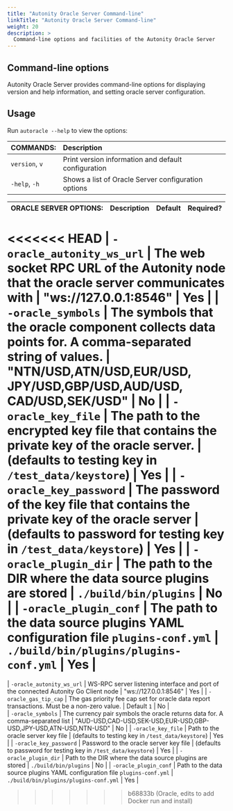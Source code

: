 ```yaml
---
title: "Autonity Oracle Server Command-line"
linkTitle: "Autonity Oracle Server Command-line"
weight: 20
description: >
  Command-line options and facilities of the Autonity Oracle Server
---
```

<!--
## Command-line facilities

Command-line tools for interacting with an Autonity Oracle Server are provided by:

- Autonity Utility Tool `aut`. A Python command-line RPC client for Autonity. The tool provides access to Autonity Oracle Contract interface functions.

For `aut` installation, usage, and command-line options see Reference [Setup the Autonity Utility Tool (aut)](/account-holders/setup-aut/).

For calling Oracle Contract functions using `aut` see Reference [Autonity Interfaces, Oracle Contract interface](/reference/api/oracle/).
-->
## Command-line options

Autonity Oracle Server provides command-line options for displaying version and help information, and setting oracle server configuration.

## Usage

Run `autoracle --help` to view the options:

| COMMANDS: | Description |
|:--|:--|
| `version`, `v` | Print version information and default configuration |
| `-help`, `-h`  | Shows a list of Oracle Server configuration options |


| ORACLE SERVER OPTIONS: | Description | Default | Required? |
|:--|:--|:--|:--|
<<<<<<< HEAD
| `-oracle_autonity_ws_url` | The web socket RPC URL of the Autonity node that the oracle server communicates with | "ws://127.0.0.1:8546" | Yes |
| `-oracle_symbols` | The symbols that the oracle component collects data points for. A comma-separated string of values. | "NTN/USD,ATN/USD,EUR/USD, JPY/USD,GBP/USD,AUD/USD, CAD/USD,SEK/USD" | No |
| `-oracle_key_file` | The path to the encrypted key file that contains the private key of the oracle server. | (defaults to testing key in `/test_data/keystore`) | Yes |
| `-oracle_key_password` | The password of the key file that contains the private key of the oracle server | (defaults to password for testing key in `/test_data/keystore`) | Yes |
| `-oracle_plugin_dir` | The path to the DIR where the data source plugins are stored | `./build/bin/plugins` | No |
| `-oracle_plugin_conf` | The path to the data source plugins YAML configuration file `plugins-conf.yml` | `./build/bin/plugins/plugins-conf.yml` | Yes |
=======
| `-oracle_autonity_ws_url` | WS-RPC server listening interface and port of the connected Autonity Go Client node | "ws://127.0.0.1:8546" | Yes |
| `-oracle_gas_tip_cap` | The gas priority fee cap set for oracle data report transactions. Must be a non-zero value. | Default `1` | No |                                                             
| `-oracle_symbols` | The currency pair symbols the oracle returns data for. A comma-separated list | "AUD-USD,CAD-USD,SEK-USD,EUR-USD,GBP-USD,JPY-USD,ATN-USD,NTN-USD" | No |
| `-oracle_key_file` | Path to the oracle server key file | (defaults to testing key in `/test_data/keystore`) | Yes |
| `-oracle_key_password` | Password to the oracle server key file | (defaults to password for testing key in `/test_data/keystore`) | Yes |
| `-oracle_plugin_dir` | Path to the DIR where the data source plugins are stored | `./build/bin/plugins` | No |
| `-oracle_plugin_conf` | Path to the data source plugins YAML configuration file `plugins-conf.yml` | `./build/bin/plugins/plugins-conf.yml` | Yes |
>>>>>>> b68833b (Oracle, edits to add Docker run and install)

